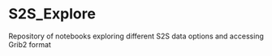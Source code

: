 # S2S_Explore
Repository of notebooks exploring different S2S data options and accessing Grib2 format
